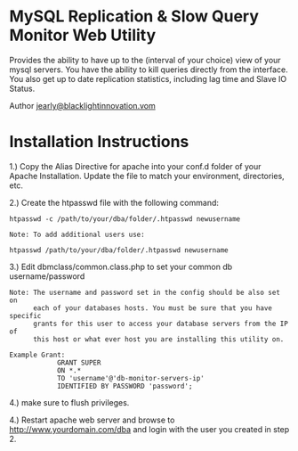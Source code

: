 # MySQL Replication & Slow Query Monitor Web Utility
 
 Provides the ability to have up to the (interval of your choice)
 view of your mysql servers. You have the ability to 
 kill queries directly from the interface. You also get up to date
 replication statistics, including lag time and Slave IO Status.
 
 Author jearly@blacklightinnovation.vom
 

# Installation Instructions

1.) Copy the Alias Directive for apache into your conf.d folder of your Apache
    Installation. Update the file to match your environment, directories, etc.
    
2.) Create the htpasswd file with the following command:
    
    htpasswd -c /path/to/your/dba/folder/.htpasswd newusername
    
    Note: To add additional users use:
    
    htpasswd /path/to/your/dba/folder/.htpasswd newusername
    
3.) Edit dbmclass/common.class.php to set your common db username/password
    
    Note: The username and password set in the config should be also set on 
          each of your databases hosts. You must be sure that you have specific 
          grants for this user to access your database servers from the IP of 
          this host or what ever host you are installing this utility on.
          
    Example Grant: 
                GRANT SUPER 
                ON *.* 
                TO 'username'@'db-monitor-servers-ip' 
                IDENTIFIED BY PASSWORD 'password';

4.) make sure to flush privileges.

4.) Restart apache web server and browse to http://www.yourdomain.com/dba
    and login with the user you created in step 2.
